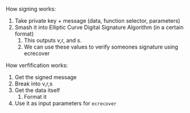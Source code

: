 How signing works:
1. Take private key + message (data, function selector, parameters)
2. Smash it into Elliptic Curve Digital Signature Algorithm (in a certain format)
   1. This outputs v,r, and s.
   2. We can use these values to verify someones signature using ecrecover

How verfification works:
1. Get the signed message
2. Break into v,r,s
3. Get the data itself
   1. Format it
4. Use it as input parameters for `ecrecover` 